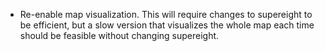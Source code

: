 - Re-enable map visualization. This will require changes to supereight to be
  efficient, but a slow version that visualizes the whole map each time should
  be feasible without changing supereight.

